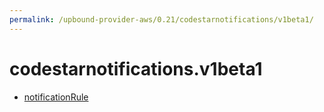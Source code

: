 ```yaml
---
permalink: /upbound-provider-aws/0.21/codestarnotifications/v1beta1/
---
```


# codestarnotifications.v1beta1



* [notificationRule](notificationRule.md)